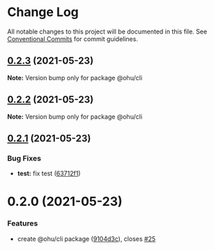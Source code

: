 # Change Log

All notable changes to this project will be documented in this file.
See [Conventional Commits](https://conventionalcommits.org) for commit guidelines.

## [0.2.3](https://github.com/jeffwcx/ohu-mobile/compare/@ohu/cli@0.2.2...@ohu/cli@0.2.3) (2021-05-23)

**Note:** Version bump only for package @ohu/cli





## [0.2.2](https://github.com/jeffwcx/ohu-mobile/compare/@ohu/cli@0.2.1...@ohu/cli@0.2.2) (2021-05-23)

**Note:** Version bump only for package @ohu/cli





## [0.2.1](https://github.com/jeffwcx/ohu-mobile/compare/@ohu/cli@0.2.0...@ohu/cli@0.2.1) (2021-05-23)


### Bug Fixes

* **test:** fix test ([63712f1](https://github.com/jeffwcx/ohu-mobile/commit/63712f1d97f883bf9d3be3c5c8f8d8fa22b7b93a))





# 0.2.0 (2021-05-23)


### Features

* create @ohu/cli package ([9104d3c](https://github.com/jeffwcx/ohu-mobile/commit/9104d3ce46bd6ec3795e2b39aca523561cb3e68e)), closes [#25](https://github.com/jeffwcx/ohu-mobile/issues/25)
